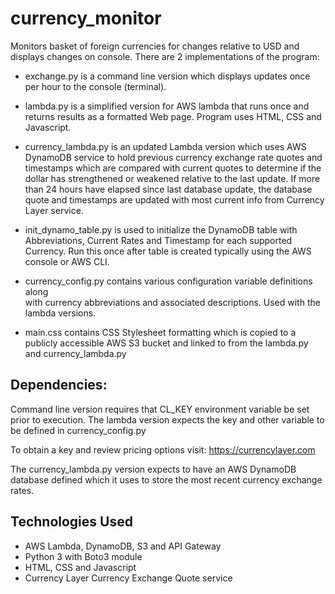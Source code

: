# currency_monitor

Monitors basket of foreign currencies for changes relative to USD and displays changes on console. There are 2 implementations of the program:

- exchange.py is a command line version which displays updates once per hour
   to the console (terminal).

- lambda.py is a simplified version for AWS lambda that runs once and returns
  results as a formatted Web page. Program uses HTML, CSS and Javascript.

- currency_lambda.py is an updated Lambda version which uses AWS DynamoDB service
  to hold previous currency exchange rate quotes and timestamps which are compared
  with current quotes to determine if the dollar has strengthened or weakened
  relative to the last update. If more than 24 hours have elapsed since last
  database update, the database quote and timestamps are updated with most
  current info from Currency Layer service.

- init_dynamo_table.py is used to initialize the DynamoDB table with Abbreviations,
  Current Rates and Timestamp for each supported Currency. Run this once after
  table is created typically using the AWS console or AWS CLI.

- currency_config.py contains various configuration variable definitions along   
  with currency abbreviations and associated descriptions. Used with the lambda
  versions.

- main.css contains CSS Stylesheet formatting which is copied to a publicly
  accessible AWS S3 bucket and linked to from the lambda.py and currency_lambda.py

## Dependencies:

Command line version requires that CL_KEY environment variable be set prior to
execution. The lambda version expects the key and other variable to be defined
in currency_config.py

To obtain a key and review pricing options visit: https://currencylayer.com

The currency_lambda.py version expects to have an AWS DynamoDB database defined
which it uses to store the most recent currency exchange rates.

## Technologies Used

- AWS Lambda, DynamoDB, S3 and API Gateway
- Python 3 with Boto3 module
- HTML, CSS and Javascript
- Currency Layer Currency Exchange Quote service
